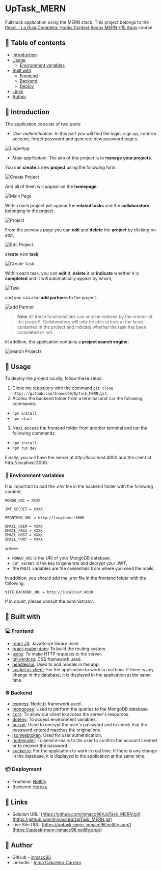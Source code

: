 # UpTask_MERN

Fullstack application using the MERN stack. This project belongs to the [React - La Guía Completa: Hooks Context Redux MERN +15 Apps](https://www.udemy.com/course/react-de-principiante-a-experto-creando-mas-de-10-aplicaciones/) course.

## :pushpin: Table of contents

- [Introduction](#rocket-introduction)
- [Usage](#wrench-usage)
  - [Environment variables](#pagefacingup-environment-variables)
- [Built with](#hammer-built-with)
  - [Frontend](#computer-frontend)
  - [Backend](#gear-backend)
  - [Deploy](#package-deployment)
- [Links](#link-links)
- [Author](#woman-author)

## :rocket: Introduction

The application consists of two parts:

- _User authentication_. In this part you will find the login, sign up, confirm account, forget password and generate new password pages.

![LoginApp](./appImages/login.png)

- _Main application_. The aim of this project is to **manage your projects**.

You can **create** a new **project** using the following form:

![Create Project](./appImages/newProject.png)

And all of them will appear on the **homepage**.

![Main Page](./appImages/mainpage.png)

Within each project will appear the **related tasks** and the **collaborators** belonging to the project.

![Project](./appImages/project.png)

From the previous page you can **edit** and **delete** the **project** by clicking on _edit_,

![Edit Project](./appImages/editProject.png)

**create** new **task**,

![Create Task](./appImages/newTask.png)

Within each task, you can **edit** it, **delete** it or **indicate** whether it is **completed** and it will automatically appear by whom,

![Task](./appImages/task.png)

and you can also **add partners** to the project.

![add Partner](./appImages/addPartner.png)

> **Note**
> All these functionalities can only be realised by the creator of the project!. Collaborators will only be able to look at the tasks
> contained in the project and indicate whether the task has been completed or not.

In addition, the application contains a **project search engine**:

![search Projects](./appImages/searchProjects.png)

## :wrench: Usage

To deploy the project locally, follow these steps:

1. Clone my repository with the command `git clone https://github.com/Inmacc96/UpTask_MERN.git`.
2. Access the backend folder from a terminal and run the following commands:

- `npm install`
- `npm start`

3. Next, access the frontend folder from another terminal and run the following commands:

- `npm install`
- `npm run dev`

Finally, you will have the server at http://localhost:4000 and the client at http://locahost:3000.

### :page_facing_up: Environment variables

It is important to add the _.env_ file in the backend folder with the following content:

```
MONGO_URI = XXXX

JWT_SECRET = XXXX

FRONTEND_URL = http://localhost:3000

EMAIL_USER = XXXX
EMAIL_PASS = XXXX
EMAIL_HOST = XXXX
EMAIL_PORT = XXXX
```

where

- `MONGO_URI` is the URI of your MongoDB database,
- `JWT_SECRET` is the key to generate and decrypt your JWT,
- the `EMAIL` variables are the credentials from where you send the mails.

In addition, you should add the _.env_ file in the frontend folder with the following:

```
VITE_BACKEND_URL = http://localhost:4000
```

If in doubt, please consult the administrator.

## :hammer: Built with

### :computer: Frontend

- [react JS](https://reactjs.org/): JavaScript library used.
- [react-router-dom](https://reactrouter.com/): To build the routing system.
- [axios](https://axios-http.com/): To make HTTP requests to the server.
- [tailwindcss](https://tailwindcss.com/): CSS framework used.
- [headlessui](https://headlessui.com/): Used to add modals in the app.
- [socket.io-client](https://socket.io/docs/v4/client-api/): For the application to work in real time. If there is any change in the database, it is displayed in the application at the same time.

### :gear: Backend

- [express](https://expressjs.com/): Node.js framework used.
- [mongoose](https://mongoosejs.com/): Used to perform the queries to the MongoDB database.
- [cors](https://www.npmjs.com/package/cors): To allow our client to access the server's resources.
- [dotenv](https://www.npmjs.com/package/dotenv): To access environment variables.
- [bcrypt](https://www.npmjs.com/package/bcrypt): Used to encrypt the user's password and to check that the password entered matches the original one.
- [jsonwebtoken](https://www.npmjs.com/package/jsonwebtoken): Used for user authentication.
- [nodemailer](https://nodemailer.com/about/): To send e-mails to the user to confirm the account created or to recover the password.
- [socket.io](https://socket.io/): For the application to work in real time. If there is any change in the database, it is displayed in the application at the same time.

### :package: Deployment

- Frontend: [Netlify](https://www.netlify.com/)
- Backend: [Heroku](https://www.heroku.com)

## :link: Links

- Solution URL: [https://github.com/Inmacc96/UpTask_MERN.git](https://github.com/Inmacc96/UpTask_MERN.git)
- Live Site URL: [https://uptask-mern-inmacc96.netlify.app/](https://uptask-mern-inmacc96.netlify.app/)

## :woman: Author

- GitHub - [inmacc96](https://github.com/Inmacc96)
- LinkedIn - [Inma Caballero Carrero](https://www.linkedin.com/in/inmacaballerocarrero/)
